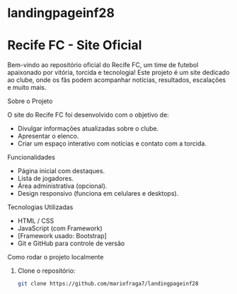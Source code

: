 # landingpageinf28
# Recife FC - Site Oficial

Bem-vindo ao repositório oficial do Recife FC, um time de futebol apaixonado por vitória, torcida e tecnologia! Este projeto é um site dedicado ao clube, onde os fãs podem acompanhar notícias, resultados, escalações e muito mais.

Sobre o Projeto

O site do Recife FC foi desenvolvido com o objetivo de:
- Divulgar informações atualizadas sobre o clube.
- Apresentar o elenco.
- Criar um espaço interativo com notícias e contato com a torcida.

Funcionalidades

- Página inicial com destaques.
- Lista de jogadores.
- Área administrativa (opcional).
- Design responsivo (funciona em celulares e desktops).

Tecnologias Utilizadas

- HTML / CSS
- JavaScript (com Framework)
- [Framework usado: Bootstrap]
- Git e GitHub para controle de versão

Como rodar o projeto localmente

1. Clone o repositório:
   ```bash
   git clone https://github.com/mariofraga7/landingpageinf28

